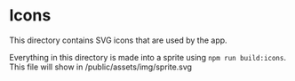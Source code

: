 # Icons
 
This directory contains SVG icons that are used by the app.
 
Everything in this directory is made into a sprite using `npm run build:icons`. This file will show in /public/assets/img/sprite.svg

